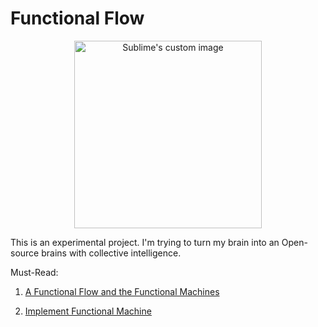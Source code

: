 # Functional Flow

<p align="center">
  <img width="300" height="300" src="https://i.imgur.com/1nLWkHH.png" alt="Sublime's custom image"/>
</p>


This is an experimental project. I'm trying to turn my brain into an Open-source brains with collective intelligence.

Must-Read:

1. [A Functional Flow and the Functional Machines](https://allenleein.github.io/brains/2018/03/defining-functional-flow)

2. [Implement Functional Machine](https://allenleein.github.io/brains/2018/04/implement-functional-flow)
